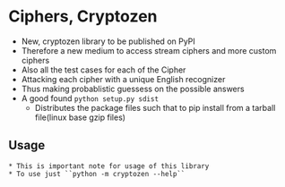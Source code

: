 # Ciphers, Cryptozen
* New, cryptozen library to be published on PyPI
* Therefore a new medium to access stream ciphers and more custom ciphers
* Also all the test cases for each of the Cipher
* Attacking each cipher with a unique English recognizer
* Thus making probablistic guessess on the possible answers
* A good found ``python setup.py sdist``
    * Distributes the package files such that to pip install from a tarball file(linux base gzip files)

## Usage
    * This is important note for usage of this library
    * To use just ``python -m cryptozen --help``